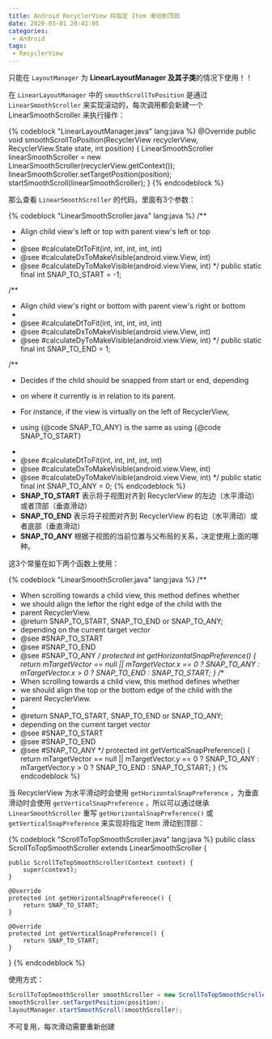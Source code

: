 ```yaml
---
title: Android RecyclerView 将指定 Item 滑动到顶部
date: 2020-03-01 20:41:05
categories:
 - Android
tags: 
 - RecyclerView
---
```


只能在 `LayoutManager` 为 **LinearLayoutManager 及其子类**的情况下使用！！

<!-- more -->

在 `LinearLayoutManager` 中的 `smoothScrollToPosition` 是通过 `LinearSmoothScroller` 来实现滚动的，每次调用都会新建一个 LinearSmoothScroller 来执行操作：

{% codeblock "LinearLayoutManager.java" lang:java %}
@Override
public void smoothScrollToPosition(RecyclerView recyclerView,
                                   RecyclerView.State state,
                                   int position) {
    LinearSmoothScroller linearSmoothScroller = new LinearSmoothScroller(recyclerView.getContext());
    linearSmoothScroller.setTargetPosition(position);
    startSmoothScroll(linearSmoothScroller);
}
{% endcodeblock %}

那么查看 `LinearSmoothScroller` 的代码，里面有3个参数：

{% codeblock "LinearSmoothScroller.java" lang:java %}
/**
 * Align child view's left or top with parent view's left or top
 *
 * @see #calculateDtToFit(int, int, int, int, int)
 * @see #calculateDxToMakeVisible(android.view.View, int)
 * @see #calculateDyToMakeVisible(android.view.View, int)
 */
public static final int SNAP_TO_START = -1;

/**
 * Align child view's right or bottom with parent view's right or bottom
 *
 * @see #calculateDtToFit(int, int, int, int, int)
 * @see #calculateDxToMakeVisible(android.view.View, int)
 * @see #calculateDyToMakeVisible(android.view.View, int)
 */
public static final int SNAP_TO_END = 1;

/**
 * <p>Decides if the child should be snapped from start or end, depending
 * on where it currently is in relation to its parent.</p>
 * <p>For instance, if the view is virtually on the left of RecyclerView,
 * using {@code SNAP_TO_ANY} is the same as using {@code SNAP_TO_START}</p>
 *
 * @see #calculateDtToFit(int, int, int, int, int)
 * @see #calculateDxToMakeVisible(android.view.View, int)
 * @see #calculateDyToMakeVisible(android.view.View, int)
 */
 public static final int SNAP_TO_ANY = 0;
{% endcodeblock %}
* **SNAP_TO_START** 表示将子视图对齐到 RecyclerView 的左边（水平滑动）或者顶部（垂直滑动）
* **SNAP_TO_END** 表示将子视图对齐到 RecyclerView 的右边（水平滑动）或者底部（垂直滑动）
* **SNAP_TO_ANY** 根据子视图的当前位置与父布局的关系，决定使用上面的哪种。


这3个常量在如下两个函数上使用：

{% codeblock "LinearSmoothScroller.java" lang:java %}
/**
 * When scrolling towards a child view, this method defines whether
 * we should align the leftor the right edge of the child with the 
 * parent RecyclerView.
 * @return SNAP_TO_START, SNAP_TO_END or SNAP_TO_ANY;
 * depending on the current target vector
 * @see #SNAP_TO_START
 * @see #SNAP_TO_END
 * @see #SNAP_TO_ANY
 */
protected int getHorizontalSnapPreference() {
    return mTargetVector == null || mTargetVector.x == 0 ? SNAP_TO_ANY :
            mTargetVector.x > 0 ? SNAP_TO_END : SNAP_TO_START;
}
/**
 * When scrolling towards a child view, this method defines whether
 * we should align the top or the bottom edge of the child with the
 * parent RecyclerView.
 * 
 * @return SNAP_TO_START, SNAP_TO_END or SNAP_TO_ANY;
 * depending on the current target vector
 * @see #SNAP_TO_START
 * @see #SNAP_TO_END
 * @see #SNAP_TO_ANY
 */
protected int getVerticalSnapPreference() {
    return mTargetVector == null || mTargetVector.y == 0 ? SNAP_TO_ANY :
            mTargetVector.y > 0 ? SNAP_TO_END : SNAP_TO_START;
}
{% endcodeblock %}

当 RecyclerView 为水平滑动时会使用 `getHorizontalSnapPreference` ，为垂直滑动时会使用 `getVerticalSnapPreference` ，所以可以通过继承 `LinearSmoothScroller` 重写 `getHorizontalSnapPreference()` 或 `getVerticalSnapPreference` 来实现将指定 Item 滑动到顶部：

{% codeblock "ScrollToTopSmoothScroller.java" lang:java %}
public class ScrollToTopSmoothScroller extends LinearSmoothScroller {

    public ScrollToTopSmoothScroller(Context context) {
        super(context);
    }
    
    @Override
    protected int getHorizontalSnapPreference() {
        return SNAP_TO_START;
    }
    
    @Override
    protected int getVerticalSnapPreference() {
        return SNAP_TO_START;
    }
}
{% endcodeblock %}

使用方式：

```java
ScrollToTopSmoothScroller smoothScroller = new ScrollToTopSmoothScroller(context);
smoothScroller.setTargetPosition(position);
layoutManager.startSmoothScroll(smoothScroller);
```

不可复用，每次滑动需要重新创建





